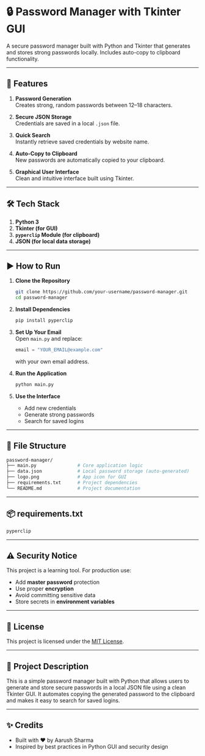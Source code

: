 # 🔒 Password Manager with Tkinter GUI

A secure password manager built with Python and Tkinter that generates and stores strong passwords locally. Includes auto-copy to clipboard functionality.

---

## 🔧 Features

1. **Password Generation**  
   Creates strong, random passwords between 12–18 characters.

2. **Secure JSON Storage**  
   Credentials are saved in a local `.json` file.

3. **Quick Search**  
   Instantly retrieve saved credentials by website name.

4. **Auto-Copy to Clipboard**  
   New passwords are automatically copied to your clipboard.

5. **Graphical User Interface**  
   Clean and intuitive interface built using Tkinter.

---

## 🛠️ Tech Stack

1. **Python 3**
2. **Tkinter (for GUI)**
3. **`pyperclip` Module (for clipboard)**
4. **JSON (for local data storage)**

---

## ▶️ How to Run

1. **Clone the Repository**
   ```bash
   git clone https://github.com/your-username/password-manager.git
   cd password-manager
   ```

2. **Install Dependencies**
   ```bash
   pip install pyperclip
   ```

3. **Set Up Your Email**  
   Open `main.py` and replace:
   ```python
   email = "YOUR_EMAIL@example.com"
   ```
   with your own email address.

4. **Run the Application**
   ```bash
   python main.py
   ```

5. **Use the Interface**  
   - Add new credentials  
   - Generate strong passwords  
   - Search for saved logins  

---

## 📁 File Structure

```bash
password-manager/
├── main.py               # Core application logic
├── data.json             # Local password storage (auto-generated)
├── logo.png              # App icon for GUI
├── requirements.txt      # Project dependencies
└── README.md             # Project documentation
```

---

## 📦 requirements.txt

```bash
pyperclip
```

---

## ⚠️ Security Notice

This project is a learning tool. For production use:

- Add **master password** protection
- Use proper **encryption**
- Avoid committing sensitive data
- Store secrets in **environment variables**

---

## 📄 License

This project is licensed under the [MIT License](LICENSE).

---

## 🧠 Project Description

This is a simple password manager built with Python that allows users to generate and store secure passwords in a local JSON file using a clean Tkinter GUI. It automates copying the generated password to the clipboard and makes it easy to search for saved logins.

---

## ✨ Credits

- Built with ❤️ by Aarush Sharma 
- Inspired by best practices in Python GUI and security design
